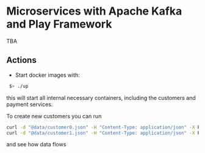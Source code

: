 # Microservices with Apache Kafka and Play Framework

TBA

## Actions

* Start docker images with:

```bash
 $> ./up
```

this will start all internal necessary containers, including the customers and payment services.

To create new customers you can run

```bash
curl -d "@data/customer0.json" -H "Content-Type: application/json" -X POST http://127.0.0.1:9000/customers/new
curl -d "@data/customer1.json" -H "Content-Type: application/json" -X POST http://127.0.0.1:9000/customers/new
```

and see how data flows
